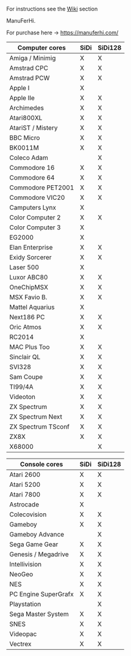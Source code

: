 
For instructions see the [Wiki](https://github.com/ManuFerHi/SiDi-FPGA/wiki) section

ManuFerHi.

For purchase here -> https://manuferhi.com/

|    Computer cores    | SiDi | SiDi128 |
| -------------------- | ---- | ------- |
| Amiga / Minimig      |X|X|
| Amstrad CPC          |X|X|
| Amstrad PCW          |X|X|
| Apple I              |X| |
| Apple IIe            |X|X|
| Archimedes           |X|X|
| Atari800XL           |X|X|
| AtariST / Mistery    |X|X|
| BBC Micro            |X|X|
| BK0011M              |X|X|
| Coleco Adam          | |X|
| Commodore 16         |X|X|
| Commodore 64         |X|X|
| Commodore PET2001    |X|X|
| Commodore VIC20      |X|X|
| Camputers Lynx       |X| |
| Color Computer 2     |X|X|
| Color Computer 3     |X| |
| EG2000               |X| |
| Elan Enterprise      |X|X|
| Exidy Sorcerer       |X|X|
| Laser 500            |X| |
| Luxor ABC80          |X|X|
| OneChipMSX           |X|X|
| MSX Favio B.         |X|X|
| Mattel Aquarius      |X| |
| Next186 PC           |X|X|
| Oric Atmos           |X|X|
| RC2014               |X| |
| MAC Plus Too         |X|X|
| Sinclair QL          |X|X|
| SVI328               |X|X|
| Sam Coupe            |X|X|
| TI99/4A              |X|X|
| Videoton             |X|X|
| ZX Spectrum          |X|X|
| ZX Spectrum Next     |X|X|
| ZX Spectrum TSconf   |X|X|
| ZX8X                 |X|X|
| X68000               | |X|

|    Console cores    | SiDi | SiDi128 |
| ------------------- | ---- | ------- |
| Atari 2600          |X|X|
| Atari 5200          |X|X|
| Atari 7800          |X|X|
| Astrocade           |X| |
| Colecovision        |X|X|
| Gameboy             |X|X|
| Gameboy Advance     | |X|
| Sega Game Gear      |X|X|
| Genesis / Megadrive |X|X|
| Intellivision       |X|X|
| NeoGeo              |X|X|
| NES                 |X|X|
| PC Engine SuperGrafx |X|X|
| Playstation         | |X|
| Sega Master System  |X|X|
| SNES                |X|X|
| Videopac            |X|X|
| Vectrex             |X|X|



